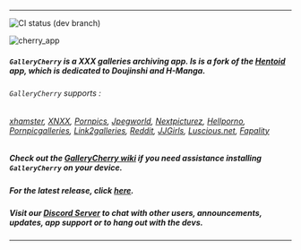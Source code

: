 <!--
  Title: GalleryCherry
  Description: XXX Galleries management Android App
-->
___
![CI status (dev branch)](https://app.bitrise.io/app/bb99306cfe678782/status.svg?token=Dkxnqyh9qrkFe_sIUGeRNg&branch=dev)

![cherry_app](https://user-images.githubusercontent.com/35880555/50556968-6f3d3280-0ce0-11e9-8355-b135b02a5869.png)

##### `GalleryCherry` is a XXX galleries archiving app. Is is a fork of the [Hentoid](https://github.com/avluis/Hentoid) app, which is dedicated to Doujinshi and H-Manga.
###### `GalleryCherry` supports :
###### [xhamster](https://xhamster.com/photos), [XNXX](https://multi.xnxx.com/), [Pornpics](https://www.pornpics.com/), [Jpegworld](https://www.jpegworld.com/), [Nextpicturez](http://www.nextpicturez.com/), [Hellporno](https://hellporno.com/albums/), [Pornpicgalleries](http://pornpicgalleries.com/), [Link2galleries](https://www.link2galleries.com/), [Reddit](https://www.reddit.com/), [JJGirls](https://jjgirls.com/mobile/), [Luscious.net](https://members.luscious.net/porn/), [Fapality](https://fapality.com/photos/)

##### Check out the [GalleryCherry wiki](https://github.com/RobbWatershed/GalleryCherry/wiki) if you need assistance installing `GalleryCherry` on your device.
##### For the latest release, click [here](https://github.com/RobbWatershed/GalleryCherry/releases/latest).

##### Visit our [Discord Server](https://discord.gg/waTF8vw) to chat with other users, announcements, updates, app support or to hang out with the devs.

___

<meta name='keywords' content='xxx android app, porn android app, porn, xxx, xxx galleries, porn galleries'>
